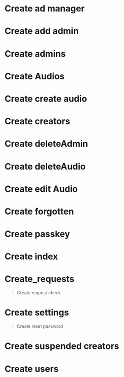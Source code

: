 # Create ad manager

# Create add admin

# Create admins

# Create Audios

# Create create audio

# Create creators

# Create deleteAdmin
# Create deleteAudio

# Create edit Audio

# Create forgotten

# Create passkey

# Create index

# Create_requests

> Create request check

# Create settings

> Create reset password

# Create suspended creators

# Create users
